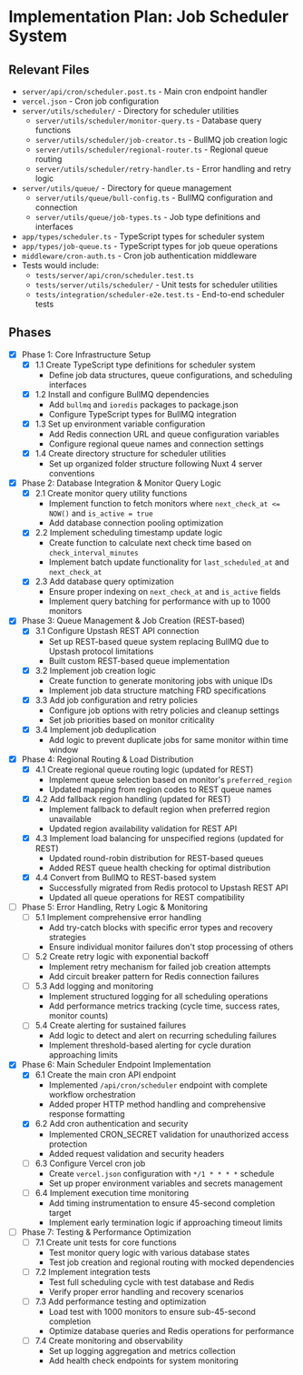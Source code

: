 # Implementation Plan: Job Scheduler System

## Relevant Files

- `server/api/cron/scheduler.post.ts` - Main cron endpoint handler
- `vercel.json` - Cron job configuration
- `server/utils/scheduler/` - Directory for scheduler utilities
  - `server/utils/scheduler/monitor-query.ts` - Database query functions
  - `server/utils/scheduler/job-creator.ts` - BullMQ job creation logic
  - `server/utils/scheduler/regional-router.ts` - Regional queue routing
  - `server/utils/scheduler/retry-handler.ts` - Error handling and retry logic
- `server/utils/queue/` - Directory for queue management
  - `server/utils/queue/bull-config.ts` - BullMQ configuration and connection
  - `server/utils/queue/job-types.ts` - Job type definitions and interfaces
- `app/types/scheduler.ts` - TypeScript types for scheduler system
- `app/types/job-queue.ts` - TypeScript types for job queue operations
- `middleware/cron-auth.ts` - Cron job authentication middleware
- Tests would include:
  - `tests/server/api/cron/scheduler.test.ts`
  - `tests/server/utils/scheduler/` - Unit tests for scheduler utilities
  - `tests/integration/scheduler-e2e.test.ts` - End-to-end scheduler tests

## Phases

- [x] Phase 1: Core Infrastructure Setup
  - [x] 1.1 Create TypeScript type definitions for scheduler system
    - Define job data structures, queue configurations, and scheduling interfaces
  - [x] 1.2 Install and configure BullMQ dependencies  
    - Add `bullmq` and `ioredis` packages to package.json
    - Configure TypeScript types for BullMQ integration
  - [x] 1.3 Set up environment variable configuration
    - Add Redis connection URL and queue configuration variables
    - Configure regional queue names and connection settings
  - [x] 1.4 Create directory structure for scheduler utilities
    - Set up organized folder structure following Nuxt 4 server conventions

- [x] Phase 2: Database Integration & Monitor Query Logic
  - [x] 2.1 Create monitor query utility functions
    - Implement function to fetch monitors where `next_check_at <= NOW()` and `is_active = true`
    - Add database connection pooling optimization
  - [x] 2.2 Implement scheduling timestamp update logic
    - Create function to calculate next check time based on `check_interval_minutes`
    - Implement batch update functionality for `last_scheduled_at` and `next_check_at`
  - [x] 2.3 Add database query optimization
    - Ensure proper indexing on `next_check_at` and `is_active` fields
    - Implement query batching for performance with up to 1000 monitors

- [x] Phase 3: Queue Management & Job Creation (REST-based)
  - [x] 3.1 Configure Upstash REST API connection
    - Set up REST-based queue system replacing BullMQ due to Upstash protocol limitations
    - Built custom REST-based queue implementation
  - [x] 3.2 Implement job creation logic
    - Create function to generate monitoring jobs with unique IDs
    - Implement job data structure matching FRD specifications
  - [x] 3.3 Add job configuration and retry policies
    - Configure job options with retry policies and cleanup settings
    - Set job priorities based on monitor criticality
  - [x] 3.4 Implement job deduplication
    - Add logic to prevent duplicate jobs for same monitor within time window

- [x] Phase 4: Regional Routing & Load Distribution
  - [x] 4.1 Create regional queue routing logic (updated for REST)
    - Implement queue selection based on monitor's `preferred_region`
    - Updated mapping from region codes to REST queue names
  - [x] 4.2 Add fallback region handling (updated for REST)
    - Implement fallback to default region when preferred region unavailable
    - Updated region availability validation for REST API
  - [x] 4.3 Implement load balancing for unspecified regions (updated for REST)
    - Updated round-robin distribution for REST-based queues
    - Added REST queue health checking for optimal distribution
  - [x] 4.4 Convert from BullMQ to REST-based system
    - Successfully migrated from Redis protocol to Upstash REST API
    - Updated all queue operations for REST compatibility

- [ ] Phase 5: Error Handling, Retry Logic & Monitoring
  - [ ] 5.1 Implement comprehensive error handling
    - Add try-catch blocks with specific error types and recovery strategies
    - Ensure individual monitor failures don't stop processing of others
  - [ ] 5.2 Create retry logic with exponential backoff
    - Implement retry mechanism for failed job creation attempts
    - Add circuit breaker pattern for Redis connection failures
  - [ ] 5.3 Add logging and monitoring
    - Implement structured logging for all scheduling operations
    - Add performance metrics tracking (cycle time, success rates, monitor counts)
  - [ ] 5.4 Create alerting for sustained failures
    - Add logic to detect and alert on recurring scheduling failures
    - Implement threshold-based alerting for cycle duration approaching limits

- [x] Phase 6: Main Scheduler Endpoint Implementation
  - [x] 6.1 Create the main cron API endpoint
    - Implemented `/api/cron/scheduler` endpoint with complete workflow orchestration
    - Added proper HTTP method handling and comprehensive response formatting
  - [x] 6.2 Add cron authentication and security
    - Implemented CRON_SECRET validation for unauthorized access protection
    - Added request validation and security headers
  - [ ] 6.3 Configure Vercel cron job
    - Create `vercel.json` configuration with `*/1 * * * *` schedule
    - Set up proper environment variables and secrets management
  - [ ] 6.4 Implement execution time monitoring
    - Add timing instrumentation to ensure 45-second completion target
    - Implement early termination logic if approaching timeout limits

- [ ] Phase 7: Testing & Performance Optimization
  - [ ] 7.1 Create unit tests for core functions
    - Test monitor query logic with various database states
    - Test job creation and regional routing with mocked dependencies
  - [ ] 7.2 Implement integration tests
    - Test full scheduling cycle with test database and Redis
    - Verify proper error handling and recovery scenarios
  - [ ] 7.3 Add performance testing and optimization
    - Load test with 1000 monitors to ensure sub-45-second completion
    - Optimize database queries and Redis operations for performance
  - [ ] 7.4 Create monitoring and observability
    - Set up logging aggregation and metrics collection
    - Add health check endpoints for system monitoring